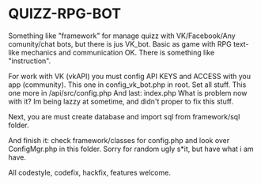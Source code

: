 # QUIZZ-RPG-BOT
Something like "framework" for manage quizz with VK/Facebook/Any comunity/chat bots, but there is jus VK_bot. Basic as game with RPG text-like mechanics and communication
OK. There is something like "instruction".

For work with VK (vkAPI) you must config API KEYS and ACCESS with you app (community).
This one in config_vk_bot.php in root. Set all stuff.
This one more in /api/src/config.php
And last: index.php
What is problem now with it? Im being lazzy at sometime, and didn't proper to fix this stuff.

Next, you are must create database and import sql from framework/sql folder.

And finish it: check framework/classes for config.php and look over ConfigMgr.php in this folder.
Sorry for random ugly s*it, but have what i am have.

All codestyle, codefix, hackfix, features welcome.
